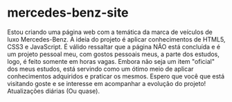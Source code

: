 # mercedes-benz-site
Estou criando uma página web com a temática da marca de veículos de luxo Mercedes-Benz.
A ideia do projeto é aplicar conhecimentos de HTML5, CSS3 e JavaScript.
É válido ressaltar que a página NÃO está concluída e é um projeto pessoal meu, com gostos pessoais meus, a parte dos estudos, logo, é feito somente em horas vagas.
Embora não seja um item "oficial" dos meus estudos, está servindo como um ótimo meio de aplicar conhecimentos adquiridos e praticar os mesmos. Espero que você que está visitando goste e se interesse em acompanhar a evolução do projeto!
Atualizações diárias (Ou quase).
